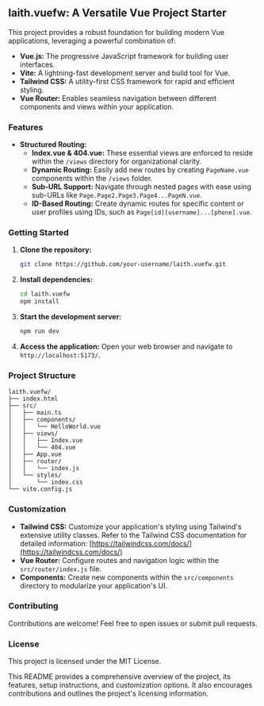 ## laith.vuefw: A Versatile Vue Project Starter

This project provides a robust foundation for building modern Vue applications, leveraging a powerful combination of:

* **Vue.js:** The progressive JavaScript framework for building user interfaces.
* **Vite:** A lightning-fast development server and build tool for Vue.
* **Tailwind CSS:** A utility-first CSS framework for rapid and efficient styling.
* **Vue Router:** Enables seamless navigation between different components and views within your application.

### Features

* **Structured Routing:**
    * **Index.vue & 404.vue:**  These essential views are enforced to reside within the `/views` directory for organizational clarity.
    * **Dynamic Routing:** Easily add new routes by creating `PageName.vue` components within the `/views` folder.
    * **Sub-URL Support:**  Navigate through nested pages with ease using sub-URLs like `Page.Page2.Page3.Page4...PageN.vue`.
    * **ID-Based Routing:**  Create dynamic routes for specific content or user profiles using IDs, such as `Page[id][username]...[phone].vue`.

### Getting Started

1. **Clone the repository:**
   ```bash
   git clone https://github.com/your-username/laith.vuefw.git
   ```

2. **Install dependencies:**
   ```bash
   cd laith.vuefw
   npm install
   ```

3. **Start the development server:**
   ```bash
   npm run dev
   ```

4. **Access the application:**
   Open your web browser and navigate to `http://localhost:5173/`.

### Project Structure

```
laith.vuefw/
├── index.html
├── src/
│   ├── main.ts
│   ├── components/
│   │   └── HelloWorld.vue
│   ├── views/
│   │   ├── Index.vue
│   │   └── 404.vue
│   ├── App.vue
│   ├── router/
│   │   └── index.js
│   └── styles/
│       └── index.css
└── vite.config.js
```

### Customization

* **Tailwind CSS:**  Customize your application's styling using Tailwind's extensive utility classes. Refer to the Tailwind CSS documentation for detailed information: [https://tailwindcss.com/docs/](https://tailwindcss.com/docs/)
* **Vue Router:** Configure routes and navigation logic within the `src/router/index.js` file.
* **Components:** Create new components within the `src/components` directory to modularize your application's UI.

### Contributing

Contributions are welcome! Feel free to open issues or submit pull requests.

### License

This project is licensed under the MIT License.

This README provides a comprehensive overview of the project, its features, setup instructions, and customization options. It also encourages contributions and outlines the project's licensing information. 
